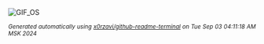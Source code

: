 <div align="justify">
<picture>
    <source media="(prefers-color-scheme: dark)" srcset="https://i.ibb.co/b1HBgzQ/output-gif.gif">
    <source media="(prefers-color-scheme: light)" srcset="https://i.ibb.co/b1HBgzQ/output-gif.gif">
    <img alt="GIF_OS" src="https://i.ibb.co/b1HBgzQ/output-gif.gif">
</picture>

<sub><i>Generated automatically using [x0rzavi/github-readme-terminal](https://github.com/x0rzavi/github-readme-terminal) on Tue Sep 03 04:11:18 AM MSK 2024</i></sub>

</div>

<!-- Image deletion URL: https://ibb.co/qB0sMk7/acb54e45e9bb6d8b647abab64ae03dbb -->
